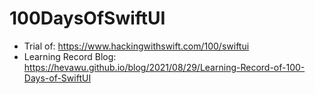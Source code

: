 # 100DaysOfSwiftUI

- Trial of: https://www.hackingwithswift.com/100/swiftui
- Learning Record Blog: https://hevawu.github.io/blog/2021/08/29/Learning-Record-of-100-Days-of-SwiftUI
